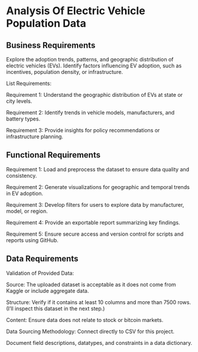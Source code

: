 # Analysis Of Electric Vehicle Population Data
## Business Requirements
Explore the adoption trends, patterns, and geographic distribution of electric vehicles (EVs). Identify factors influencing EV adoption, such as incentives, population density, or infrastructure.


List Requirements:

Requirement 1: Understand the geographic distribution of EVs at state or city levels.

Requirement 2: Identify trends in vehicle models, manufacturers, and battery types.

Requirement 3: Provide insights for policy recommendations or infrastructure planning.

## Functional Requirements
Requirement 1: Load and preprocess the dataset to ensure data quality and consistency.

Requirement 2: Generate visualizations for geographic and temporal trends in EV adoption.

Requirement 3: Develop filters for users to explore data by manufacturer, model, or region.

Requirement 4: Provide an exportable report summarizing key findings.

Requirement 5: Ensure secure access and version control for scripts and reports using GitHub.


## Data Requirements
Validation of Provided Data:

Source: The uploaded dataset is acceptable as it does not come from Kaggle or include aggregate data.

Structure: Verify if it contains at least 10 columns and more than 7500 rows. (I’ll inspect this dataset in the next step.)

Content: Ensure data does not relate to stock or bitcoin markets.

Data Sourcing Methodology:
Connect directly to CSV for this project.

Document field descriptions, datatypes, and constraints in a data dictionary.
